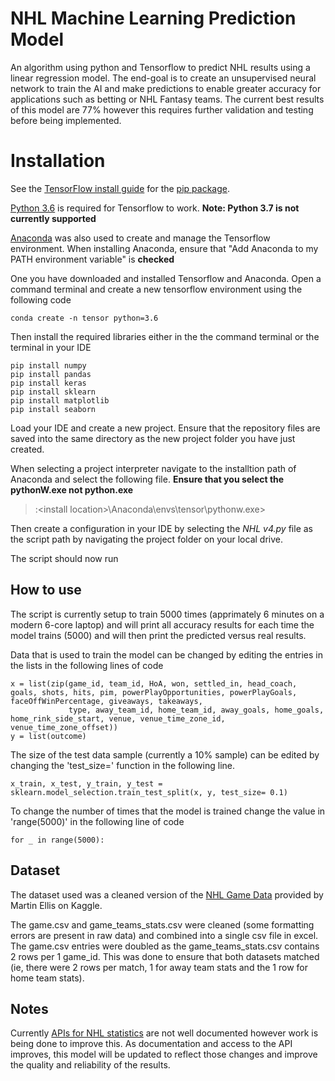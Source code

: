 # NHL Machine Learning Prediction Model

An algorithm using python and Tensorflow to predict NHL results using a linear regression model. The end-goal is to create an unsupervised neural network to train the AI and make predictions to enable greater accuracy for applications such as betting or NHL Fantasy teams. The current best results of this model are 77% however this requires further validation and testing before being implemented.

 # Installation

See the [TensorFlow install guide](https://www.tensorflow.org/install) for the [pip package](https://www.tensorflow.org/install/pip). 

[Python 3.6](https://www.python.org/downloads/release/python-360/) is required for Tensorflow to work. __Note: Python 3.7 is not currently supported__

[Anaconda](https://www.anaconda.com/distribution/) was also used to create and manage the Tensorflow environment. When installing Anaconda, ensure that "Add Anaconda to my PATH environment variable" is __checked__

One you have downloaded and installed Tensorflow and Anaconda. Open a command terminal and create a new tensorflow environment using the following code
```
conda create -n tensor python=3.6
```

Then install the required libraries either in the the command terminal or the terminal in your IDE

```
pip install numpy
pip install pandas
pip install keras
pip install sklearn
pip install matplotlib
pip install seaborn
```

Load your IDE and create a new project. Ensure that the repository files are saved into the same directory as the new project folder you have just created. 

When selecting a project interpreter navigate to the installtion path of Anaconda and select the following file. __Ensure that you select the pythonW.exe not python.exe__

> <drive>:\<install location>\Anaconda\envs\tensor\pythonw.exe>

Then create a configuration in your IDE by selecting the _NHL v4.py_ file as the script path by navigating the project folder on your local drive.

The script should now run

## How to use
The script is currently setup to train 5000 times (apprimately 6 minutes on a modern 6-core laptop) and will print all accuracy results for each time the model trains (5000) and will then print the predicted versus real results. 

Data that is used to train the model can be changed by editing the entries in the lists in the following lines of code

```
x = list(zip(game_id, team_id, HoA, won, settled_in, head_coach, goals, shots, hits, pim, powerPlayOpportunities, powerPlayGoals, faceOffWinPercentage, giveaways, takeaways,
             type, away_team_id, home_team_id, away_goals, home_goals, home_rink_side_start, venue, venue_time_zone_id, venue_time_zone_offset))
y = list(outcome)
```

The size of the test data sample (currently a 10% sample) can be edited by changing the 'test_size=' function in the following line.

```
x_train, x_test, y_train, y_test = sklearn.model_selection.train_test_split(x, y, test_size= 0.1)
```

To change the number of times that the model is trained change the value in 'range(5000)' in the following line of code

```
for _ in range(5000):
```

## Dataset
The dataset used was a cleaned version of the [NHL Game Data](https://www.kaggle.com/martinellis/nhl-game-data) provided by Martin Ellis on Kaggle.

The game.csv and game_teams_stats.csv were cleaned (some formatting errors are present in raw data) and combined into a single csv file in excel. The game.csv entries were doubled as the game_teams_stats.csv contains 2 rows per 1 game_id. This was done to ensure that both datasets matched (ie, there were 2 rows per match, 1 for away team stats and the 1 row for home team stats).

## Notes
Currently [APIs for NHL statistics](https://www.kevinsidwar.com/iot/2017/7/1/the-undocumented-nhl-stats-api) are not well documented however work is being done to improve this. As documentation and access to the API improves, this model will be updated to reflect those changes and improve the quality and reliability of the results.

